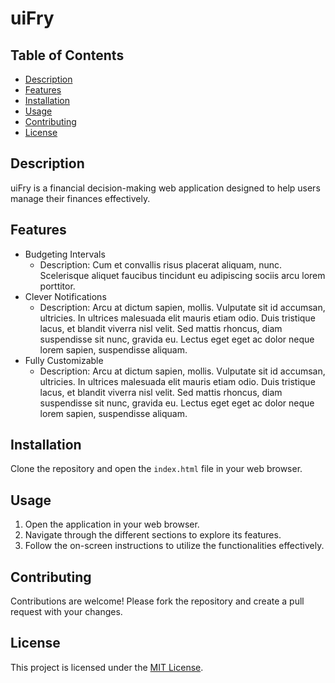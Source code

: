 # uiFry

## Table of Contents
- [Description](#description)
- [Features](#features)
- [Installation](#installation)
- [Usage](#usage)
- [Contributing](#contributing)
- [License](#license)

## Description
uiFry is a financial decision-making web application designed to help users manage their finances effectively.

## Features
- Budgeting Intervals
  - Description: Cum et convallis risus placerat aliquam, nunc. Scelerisque aliquet faucibus tincidunt eu adipiscing sociis arcu lorem porttitor.
- Clever Notifications
  - Description: Arcu at dictum sapien, mollis. Vulputate sit id accumsan, ultricies. In ultrices malesuada elit mauris etiam odio. Duis tristique lacus, et blandit viverra nisl velit. Sed mattis rhoncus, diam suspendisse sit nunc, gravida eu. Lectus eget eget ac dolor neque lorem sapien, suspendisse aliquam.
- Fully Customizable
  - Description: Arcu at dictum sapien, mollis. Vulputate sit id accumsan, ultricies. In ultrices malesuada elit mauris etiam odio. Duis tristique lacus, et blandit viverra nisl velit. Sed mattis rhoncus, diam suspendisse sit nunc, gravida eu. Lectus eget eget ac dolor neque lorem sapien, suspendisse aliquam.

## Installation
Clone the repository and open the `index.html` file in your web browser.

## Usage
1. Open the application in your web browser.
2. Navigate through the different sections to explore its features.
3. Follow the on-screen instructions to utilize the functionalities effectively.

## Contributing
Contributions are welcome! Please fork the repository and create a pull request with your changes.

## License
This project is licensed under the [MIT License](LICENSE).
